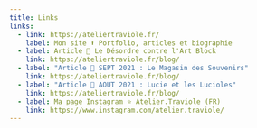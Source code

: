 ```yaml
---
title: Links
links:
  - link: https://ateliertraviole.fr/
    label: Mon site ⬆️ Portfolio, articles et biographie
  - label: Article 🔸 Le Désordre contre l'Art Block
    link: https://ateliertraviole.fr/blog/
  - label: "Article 🔸 SEPT 2021 : Le Magasin des Souvenirs"
    link: https://ateliertraviole.fr/blog/
  - label: "Article 🔸 AOUT 2021 : Lucie et les Lucioles"
    link: https://ateliertraviole.fr/blog/
  - label: Ma page Instagram ⭐ Atelier.Traviole (FR)
    link: https://www.instagram.com/atelier.traviole/
---
```

